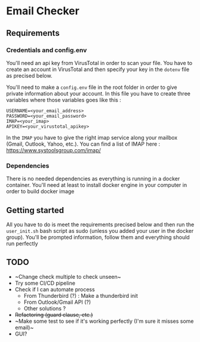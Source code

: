 # Email Checker

## Requirements

### Credentials and config.env

You'll need an api key from VirusTotal in order to scan your file. You have to create an account in VirusTotal and then specify your key in the ``dotenv`` file as precised below.

You'll need to make a ``config.env`` file in the root folder in order to give private information about your account.
In this file you have to create three variables where those variables goes like this :

```env
USERNAME=<your_email_address>
PASSWORD=<your_email_password>
IMAP=<your_imap>
APIKEY=<your_virustotal_apikey>
```

In the ``IMAP`` you have to give the right imap service along your mailbox (Gmail, Outlook, Yahoo, etc.). You can find a list of IMAP here : <https://www.systoolsgroup.com/imap/>

### Dependencies

There is no needed dependencies as everything is running in a docker container. You'll need at least to install docker engine in your computer in order to build docker image

## Getting started

All you have to do is meet the requirements precised below and then run the ``user_init.sh`` bash script as sudo (unless you added your user in the docker group). You'll be prompted information, follow them and everything should run perfectly

## TODO

- ~Change check multiple to check unseen~
- Try some CI/CD pipeline
- Check if I can automate process
  - From Thunderbird (?) : Make a thunderbird init
  - From Outlook/Gmail API (?)
  - Other solutions ?
- ~~Refactoring (guard clause, etc.)~~
- ~Make some test to see if it's working perfectly (I'm sure it misses some email)~
- GUI?
